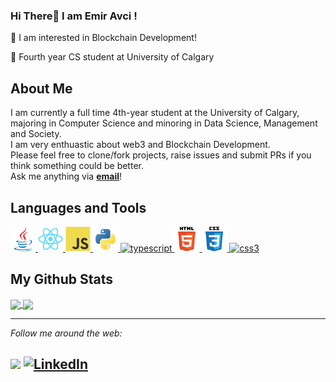 ### Hi There👋 I am Emir Avci !
🔭 I am interested in Blockchain Development!

🏫 Fourth year CS student at University of Calgary

## About Me
<p>
I am currently a full time 4th-year student at the University of Calgary, majoring in Computer Science and minoring in Data Science, Management and Society.<br> I am very enthuastic about web3 and Blockchain Development.<br>Please feel free to clone/fork projects, raise issues and submit PRs if you think something could be better. <br>
Ask me anything via <a href="mailto:contact@selcukemiravci.com"><b>email</b></a>!
</p>

## Languages and Tools

<p> 
  <a href="https://www.oracle.com/java/" target="_blank"> 
    <img src="https://raw.githubusercontent.com/devicons/devicon/master/icons/java/java-original.svg" alt="java" width="40" height="40"/> 
  </a>
  <a href="https://reactjs.org/" target="_blank"> 
    <img src="https://raw.githubusercontent.com/devicons/devicon/master/icons/react/react-original.svg" alt="react" width="40" height="40"/> 
  </a> 
   <a href="https://www.javascript.com/" target="_blank"> 
    <img src="https://raw.githubusercontent.com/devicons/devicon/master/icons/javascript/javascript-original.svg" alt="javascript" width="40" height="40"/> 
  </a>
   <a href="https://www.python.org" target="_blank"> 
    <img src="https://raw.githubusercontent.com/devicons/devicon/master/icons/python/python-original.svg" alt="python" width="40" height="40"/> 
  </a>  
  <a href="https://www.w3schools.com/typescript/" target="_blank"> 
    <img src="https://cdn-icons-png.flaticon.com/512/5968/5968381.png" alt="typescript" width="40" height="40"/> 
  </a> 
  <a href="https://www.w3.org/html/" target="_blank"> 
    <img src="https://raw.githubusercontent.com/devicons/devicon/master/icons/html5/html5-original-wordmark.svg" alt="html5" width="40" height="40"/> 
  </a>
  <a href="https://www.w3schools.com/css/" target="_blank"> 
    <img src="https://raw.githubusercontent.com/devicons/devicon/master/icons/css3/css3-original-wordmark.svg" alt="css3" width="40" height="40"/> 
  </a> 
   <a href="https://soliditylang.org/" target="_blank"> 
    <img src="https://cdn.icon-icons.com/icons2/2107/PNG/512/file_type_solidity_icon_130156.png" alt="css3" width="40" height="40"/> 
  </a> 
</p>

## My Github Stats

<a href="https://github.com/anuraghazra/github-readme-stats">
  <img height=200 align="center" src="https://github-readme-stats.vercel.app/api?username=selcukemiravci\&rank_icon=github)" />
</a>
<a href="https://github.com/anuraghazra/convoychat">
  <img height=200 align="center" src="https://github-readme-stats.vercel.app/api/top-langs?username=anuraghazra&layout=compact&langs_count=8&card_width=320" />
</a>

---

<i>Follow me around the web:</i><br>

![](https://komarev.com/ghpvc/?username=selcukemiravci)
<a href="https://www.linkedin.com/in/selcukemiravci/" target="_blank"><img src="https://img.shields.io/badge/LinkedIn-%230077B5.svg?&style=flat-square&logo=linkedin&logoColor=white" alt="LinkedIn"></a>  
---
